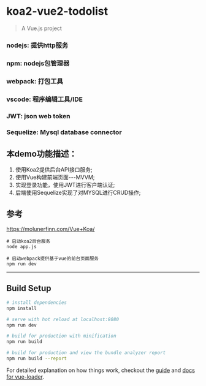 # koa2-vue2-todolist

> A Vue.js project

### nodejs: 提供http服务
### npm: nodejs包管理器
### webpack: 打包工具
### vscode: 程序编辑工具/IDE
### JWT: json web token
### Sequelize: Mysql database connector


## 本demo功能描述：
1. 使用Koa2提供后台API接口服务;
2. 使用Vue构建前端页面---MVVM;
3. 实现登录功能，使用JWT进行客户端认证;
4. 后端使用Sequelize实现了对MYSQL进行CRUD操作;

## 参考
https://molunerfinn.com/Vue+Koa/

```
# 启动koa2后台服务
node app.js

# 启动webpack提供基于vue的前台页面服务
npm run dev
```

----------
## Build Setup

``` bash
# install dependencies
npm install

# serve with hot reload at localhost:8080
npm run dev

# build for production with minification
npm run build

# build for production and view the bundle analyzer report
npm run build --report
```

For detailed explanation on how things work, checkout the [guide](http://vuejs-templates.github.io/webpack/) and [docs for vue-loader](http://vuejs.github.io/vue-loader).